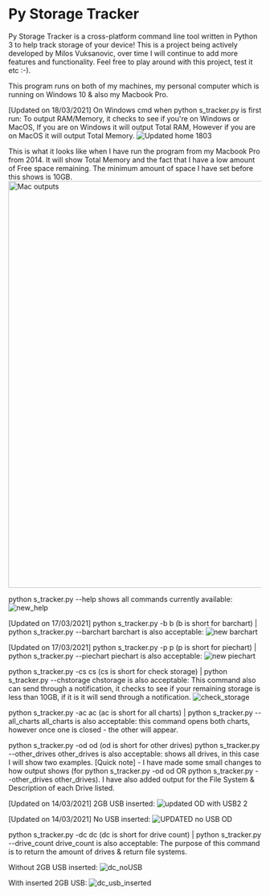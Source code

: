 # Py Storage Tracker
Py Storage Tracker is a cross-platform command line tool written in Python 3 to help track storage of your device! This is a project being actively developed by Milos Vuksanovic, over time I will continue to add more features and functionality. Feel free to play around with this project, test it etc :-).

This program runs on both of my machines, my personal computer which is running on Windows 10 & also my Macbook Pro.

[Updated on 18/03/2021] On Windows cmd when python s_tracker.py is first run:
To output RAM/Memory, it checks to see if you're on Windows or MacOS, If you are on Windows it will output Total RAM, However if you are on MacOS it will output Total Memory.
![Updated home 1803](https://user-images.githubusercontent.com/18017763/111592480-f1ac6100-881c-11eb-9a69-130af4736c48.png)

This is what it looks like when I have run the program from my Macbook Pro from 2014. It will show Total Memory and the fact that I have a low amount of Free space remaining. The minimum amount of space I have set before this shows is 10GB.
<img width="810" alt="Mac outputs" src="https://user-images.githubusercontent.com/18017763/111594295-feca4f80-881e-11eb-9955-360695c885de.png">


python s_tracker.py --help shows all  commands currently available:
![new_help](https://user-images.githubusercontent.com/18017763/110237641-1ee14f80-7f91-11eb-84bf-0b846ba5256e.PNG)


[Updated on 17/03/2021] python s_tracker.py -b b (b is short for barchart) | python s_tracker.py --barchart barchart is also acceptable:
![new barchart](https://user-images.githubusercontent.com/18017763/111435667-2b199980-8755-11eb-9afb-289f269cca0d.png)


[Updated on 17/03/2021] python s_tracker.py -p p (p is short for piechart) | python s_tracker.py --piechart piechart is also acceptable:
![new piechart](https://user-images.githubusercontent.com/18017763/111435775-4f757600-8755-11eb-8c20-641ff9cfbadf.png)


python s_tracker.py -cs cs (cs is short for check storage) | python s_tracker.py --chstorage chstorage is also acceptable:
This command also can send through a notification, it checks to see if your remaining storage is less than 10GB, if it is it will send through a notification.
![check_storage](https://user-images.githubusercontent.com/18017763/110237105-0d4a7880-7f8e-11eb-8a8d-5dc3bda932e2.PNG)


python s_tracker.py -ac ac (ac is short for all charts) | python s_tracker.py --all_charts all_charts is also acceptable:
this command opens both charts, however once one is closed - the other will appear.


python s_tracker.py -od od (od is short for other drives) python s_tracker.py --other_drives other_drives is also acceptable:
shows all drives, in this case I will show two examples. 
[Quick note] - I have made some small changes to how output shows (for python s_tracker.py -od od OR python s_tracker.py --other_drives other_drives). I have also added output for the File System & Description of each Drive listed.

[Updated on 14/03/2021] 2GB USB inserted:
![updated OD with USB2 2](https://user-images.githubusercontent.com/18017763/111057414-7aed2c00-84db-11eb-9902-185aed56a2e1.png)


[Updated on 14/03/2021] No USB inserted: 
![UPDATED no USB OD](https://user-images.githubusercontent.com/18017763/111057300-7116f900-84da-11eb-9c60-4f13757e6d8a.png)


python s_tracker.py -dc dc (dc is short for drive count) | python s_tracker.py --drive_count drive_count is also acceptable:
The purpose of this command is to return the amount of drives & return file systems.


Without 2GB USB inserted:
![dc_noUSB](https://user-images.githubusercontent.com/18017763/110237498-8b0f8380-7f90-11eb-9a23-d5d247fe28c9.PNG)


With inserted 2GB USB:
![dc_usb_inserted](https://user-images.githubusercontent.com/18017763/110237500-8c40b080-7f90-11eb-9980-c3516d30ebbb.PNG)









